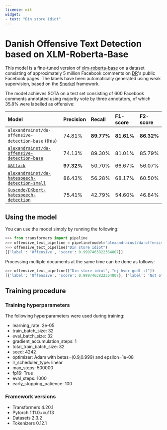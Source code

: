```yaml
---
license: mit
widget:
- text: "Din store idiot"
---
```


# Danish Offensive Text Detection based on XLM-Roberta-Base

This model is a fine-tuned version of [xlm-roberta-base](https://huggingface.co/xlm-roberta-base) on a dataset consisting of approximately 5 million Facebook comments on [DR](https://dr.dk/)'s public Facebook pages. The labels have been automatically generated using weak supervision, based on the [Snorkel](https://www.snorkel.org/) framework.

The model achieves SOTA on a test set consisting of 600 Facebook comments annotated using majority vote by three annotators, of which 35.8% were labelled as offensive:

| **Model** | **Precision** | **Recall** | **F1-score** | **F2-score** |
| :-------- | :------------ | :--------- | :----------- | :----------- |
| `alexandrainst/da-offensive-detection-base` (this) | 74.81% | **89.77%** | **81.61%** | **86.32%** |
| [`alexandrainst/da-offensive-detection-base`](https://huggingface.co/alexandrainst/da-offensive-detection-base) | 74.13% | 89.30% | 81.01% | 85.79% |
| [`A&ttack`](https://github.com/ogtal/A-ttack) | **97.32%** | 50.70% | 66.67% | 56.07% |
| [`alexandrainst/da-hatespeech-detection-small`](https://huggingface.co/alexandrainst/da-hatespeech-detection-small) | 86.43% | 56.28% | 68.17% | 60.50% |
| [`Guscode/DKbert-hatespeech-detection`](https://huggingface.co/Guscode/DKbert-hatespeech-detection) | 75.41% | 42.79% | 54.60% | 46.84% |

## Using the model

You can use the model simply by running the following:

```python
>>> from transformers import pipeline
>>> offensive_text_pipeline = pipeline(model="alexandrainst/da-offensive-detection-base")
>>> offensive_text_pipeline("Din store idiot")
[{'label': 'Offensive', 'score': 0.9997463822364807}]
```

Processing multiple documents at the same time can be done as follows:

```python
>>> offensive_text_pipeline(["Din store idiot", "ej hvor godt :)"])
[{'label': 'Offensive', 'score': 0.9997463822364807}, {'label': 'Not offensive', 'score': 0.9996451139450073}]
```

## Training procedure

### Training hyperparameters

The following hyperparameters were used during training:
- learning_rate: 2e-05
- train_batch_size: 32
- eval_batch_size: 32
- gradient_accumulation_steps: 1
- total_train_batch_size: 32
- seed: 4242
- optimizer: Adam with betas=(0.9,0.999) and epsilon=1e-08
- lr_scheduler_type: linear
- max_steps: 500000
- fp16: True
- eval_steps: 1000
- early_stopping_patience: 100


### Framework versions

- Transformers 4.20.1
- Pytorch 1.11.0+cu113
- Datasets 2.3.2
- Tokenizers 0.12.1
